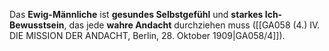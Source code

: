 
Das **Ewig-Männliche** ist **gesundes Selbstgefühl** und **starkes Ich-Bewusstsein**, das jede **wahre Andacht** durchziehen muss ([[GA058 (4.) IV. DIE MISSION DER ANDACHT, Berlin, 28. Oktober 1909|GA058/4]]).
